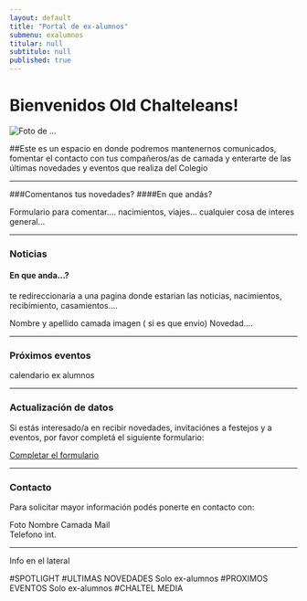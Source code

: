 ```yaml
---
layout: default
title: "Portal de ex-alumnos"
submenu: exalumnos
titular: null
subtitulo: null
published: true
---
```


# Bienvenidos Old Chalteleans!
 
![Foto de ...](http://placeimg.com/720/300/people)

##Este es un espacio en donde podremos mantenernos comunicados, fomentar el contacto con tus compañeros/as de camada y enterarte de las últimas novedades y eventos que realiza del Colegio

---

###Comentanos tus novedades? 
####En que andás?

Formulario para comentar.... nacimientos, viajes... cualquier cosa de interes general... 

---

### Noticias
#### En que anda...?

te redireccionaria a una pagina donde estarian las noticias, nacimientos, recibimiento, casamientos.... 

Nombre y apellido
camada
imagen ( si es que envio)
Novedad....

---

### Próximos eventos

calendario ex alumnos

---

### Actualización de datos
Si estás interesado/a en recibir novedades, invitaciónes a festejos y a eventos, por favor completá el siguiente formulario:

[Completar el formulario](/ex-alumnos/actualizacion-datos)

---

### Contacto
Para solicitar mayor información podés ponerte en contacto con:

Foto
Nombre 
Camada
Mail  
Telefono  int.

---
Info en el lateral

#SPOTLIGHT
#ULTIMAS NOVEDADES
Solo ex-alumnos
#PROXIMOS EVENTOS
Solo ex-alumnos
#CHALTEL MEDIA




